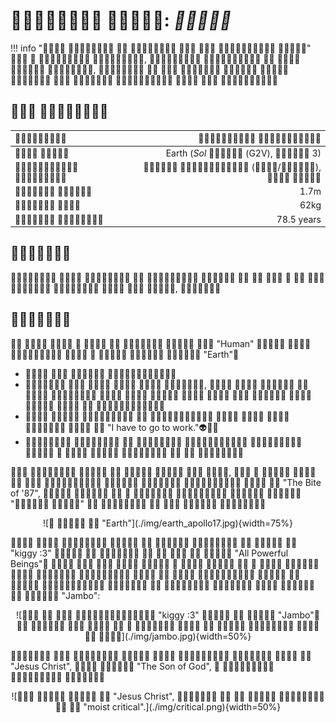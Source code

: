 #  : **

!!! info "       "
       ,      ,             

##  
|   |   |
| :--------- | ----------------: |
|   | Earth (*Sol*  (G2V),  3) |
|   |   (/),   |
|   | 1.7m |
|   | 62kg |
|   | 78.5 years |

## 

                , 

## 

         "Human"         "Earth" 

*    
*      ,                  
*            "I have to go to work."👽🤣🤣
*              

       ,             "The Bite of '87",         " "      

<center>
![   "Earth"](./img/earth_apollo17.jpg){width=75%}
</center>

          "kiggy :3"         "All Powerful Beings"                                "Jambo":

<center>
![    "kiggy :3"    "Jambo"              ](./img/jambo.jpg){width=50%}
</center>

         "Jesus Christ",   "The Son of God",    

<center>
![    "Jesus Christ",        "moist critical".](./img/critical.png){width=50%}
</center>